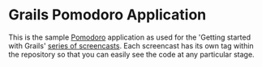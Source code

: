Grails Pomodoro Application
===========================

This is the sample [Pomodoro][1] application as used for the 'Getting started with Grails' [series of screencasts][2]. Each screencast has its own tag within the repository so that you can easily see the code at any particular stage.

[1]: http://www.pomodorotechnique.com/
[2]: http://grails.org/screencast/search?tag=gswg

